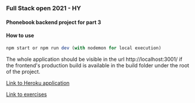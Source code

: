 ### Full Stack open 2021 - HY

#### Phonebook backend project for part 3

#### How to use

```javascript 
npm start or npm run dev (with nodemon for local execution)

``` 

The whole application should be visible in the url http://localhost:3001/ if the frontend's production build is
available in the build folder under the root of the project.

[Link to Heroku application](https://full-stack-open-phonebook-app.herokuapp.com/)

[Link to exercises](https://fullstackopen.com/osa3/node_js_ja_express#tehtavat-3-1-3-6)
